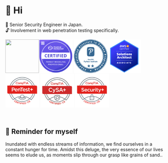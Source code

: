 # 🍵 Hi 
📖 Senior Security Engineer in Japan.  
🔓 Involvement in web penetration testing specifically.  

<img width="105" height="105" alt src="https://api.accredible.com/v1/frontend/credential_website_embed_image/badge/79200051"><img width="105" height="105" alt src="./images/ctmp.png"> <img width="105" height="105" alt src="./images/pcap-31-03.png"><img width="105" height="105" alt src="./images/AWSSAA.png"><img width="105" height="105" alt src="./images/PenTest+.png"> <img width="105" height="105" alt src="./images/CySA+.png"> <img width="105" height="105" alt src="./images/Security+.png">

<br>

## 📍 Reminder for myself
Inundated with endless streams of information, we find ourselves in a constant hunger for time. Amidst this deluge, the very essence of our lives seems to elude us, as moments slip through our grasp like grains of sand..
